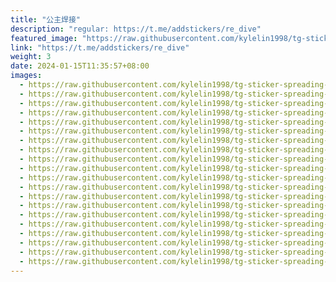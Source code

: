 ```yaml
---
title: "公主焊接"
description: "regular: https://t.me/addstickers/re_dive"
featured_image: "https://raw.githubusercontent.com/kylelin1998/tg-sticker-spreading-worldwide-images/main/img/adb5e385-c587-4534-ab92-3c1da5b8de9a.jpg"
link: "https://t.me/addstickers/re_dive"
weight: 3
date: 2024-01-15T11:35:57+08:00
images:
  - https://raw.githubusercontent.com/kylelin1998/tg-sticker-spreading-worldwide-images/main/img/adb5e385-c587-4534-ab92-3c1da5b8de9a.jpg
  - https://raw.githubusercontent.com/kylelin1998/tg-sticker-spreading-worldwide-images/main/img/46a9f116-65e8-4175-827e-0cf63c218d77.jpg
  - https://raw.githubusercontent.com/kylelin1998/tg-sticker-spreading-worldwide-images/main/img/e267e0ab-abfc-48aa-89f5-92d3aff2fa4f.jpg
  - https://raw.githubusercontent.com/kylelin1998/tg-sticker-spreading-worldwide-images/main/img/b5f3e3e2-7202-476d-b76b-0ac3a2f201a7.jpg
  - https://raw.githubusercontent.com/kylelin1998/tg-sticker-spreading-worldwide-images/main/img/79ba45ac-d936-4dad-986f-969fa9b730cf.jpg
  - https://raw.githubusercontent.com/kylelin1998/tg-sticker-spreading-worldwide-images/main/img/99e0a062-90c0-4fbb-9e08-647414816026.jpg
  - https://raw.githubusercontent.com/kylelin1998/tg-sticker-spreading-worldwide-images/main/img/820e3bc4-19e8-4185-9793-ea00dba7caf3.jpg
  - https://raw.githubusercontent.com/kylelin1998/tg-sticker-spreading-worldwide-images/main/img/bad9bc78-139c-47d3-a4cb-e6033bd93a00.jpg
  - https://raw.githubusercontent.com/kylelin1998/tg-sticker-spreading-worldwide-images/main/img/83e17ac5-fe45-429c-a298-01aa937d9f26.jpg
  - https://raw.githubusercontent.com/kylelin1998/tg-sticker-spreading-worldwide-images/main/img/72fac3cd-096a-4a42-a322-2d9878872232.jpg
  - https://raw.githubusercontent.com/kylelin1998/tg-sticker-spreading-worldwide-images/main/img/b5474ce0-98e4-4edf-aa4b-154612968ebf.jpg
  - https://raw.githubusercontent.com/kylelin1998/tg-sticker-spreading-worldwide-images/main/img/3edc8667-9d05-407d-a331-e288801b9bd4.jpg
  - https://raw.githubusercontent.com/kylelin1998/tg-sticker-spreading-worldwide-images/main/img/981439ba-b2ee-4a75-97ef-fd3303054ca6.jpg
  - https://raw.githubusercontent.com/kylelin1998/tg-sticker-spreading-worldwide-images/main/img/e51ef495-ee2b-496b-9c0c-01b6bfdff2fc.jpg
  - https://raw.githubusercontent.com/kylelin1998/tg-sticker-spreading-worldwide-images/main/img/af04bd66-6e3f-4b2d-860c-54b5e51d2ebd.jpg
  - https://raw.githubusercontent.com/kylelin1998/tg-sticker-spreading-worldwide-images/main/img/8a0a0089-6b83-45e3-824e-0df0b3fe863f.jpg
  - https://raw.githubusercontent.com/kylelin1998/tg-sticker-spreading-worldwide-images/main/img/e16818de-0198-4279-ad64-89bcefdd29ab.jpg
  - https://raw.githubusercontent.com/kylelin1998/tg-sticker-spreading-worldwide-images/main/img/b0733fb1-3057-4ee5-aee3-d473a46edb30.jpg
  - https://raw.githubusercontent.com/kylelin1998/tg-sticker-spreading-worldwide-images/main/img/cfd37b68-62a8-4517-a23b-7c3c631bef98.jpg
  - https://raw.githubusercontent.com/kylelin1998/tg-sticker-spreading-worldwide-images/main/img/58ae4c06-ee59-4f24-8947-7c5bafd2a45b.jpg
---
```

